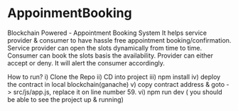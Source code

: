 # AppoinmentBooking
Blockchain Powered - Appointment Booking System
It helps service provider & consumer to have hassle free appointment booking/confirmation. Service provider can open the slots dynamically from time to time. Consumer can book the slots basis the availability. Provider can either accept or deny. It will alert the consumer accordingly.

How to run?
i) Clone the Repo
ii) CD into project
iii) npm install
iv) deploy the contract in local blockchain(ganache)
v) copy contract address & goto -> src/js/app.js, replace it on line number 59.
vi) npm run dev ( you should be able to see the project up & running)


